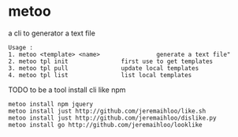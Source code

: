# metoo
a cli to generator a text file
```
Usage : 
1. metoo <template> <name>                generate a text file"
2. metoo tpl init				first use to get templates
3. metoo tpl pull				update local templates
4. metoo tpl list				list local templates
```

TODO
to be a tool install cli like npm

```
metoo install npm jquery
metoo install just http://github.com/jeremaihloo/like.sh
metoo install just http://github.com/jeremaihloo/dislike.py
metoo install go http://github.com/jeremaihloo/looklike
```